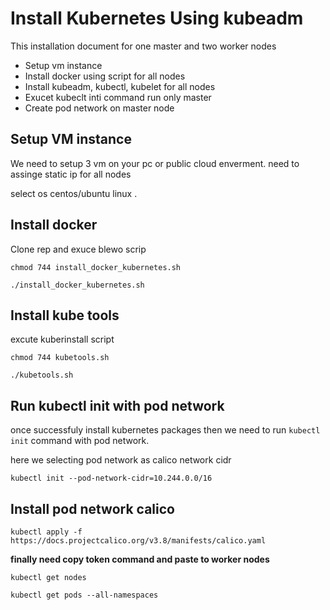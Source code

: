 # Install Kubernetes Using kubeadm

This installation document  for one master and two worker nodes


  * Setup vm instance
  * Install docker using script for all nodes
  * Install kubeadm, kubectl, kubelet for all nodes
  * Exucet kubeclt inti command run only master
  * Create pod network on master node
  
  ## Setup VM instance
  We need to setup 3 vm on your pc or public cloud enverment.
  need to assinge  static ip for all nodes
  
  select os centos/ubuntu linux .
  
    
  ## Install docker 
  
  Clone rep and exuce blewo scrip
  
  `chmod 744 install_docker_kubernetes.sh`
  
  `./install_docker_kubernetes.sh`
  
  ## Install kube tools
  
  excute kuberinstall script
  
  `chmod 744 kubetools.sh`
  
  `./kubetools.sh`
  
## Run kubectl init with pod network
 
 once successfuly install kubernetes packages then we need to run `kubectl init` command with pod network.
 
 here we selecting pod network as calico network cidr
 
  `kubectl init --pod-network-cidr=10.244.0.0/16`
  
  ## Install pod network calico
  
  `kubectl apply -f https://docs.projectcalico.org/v3.8/manifests/calico.yaml`
  
  **finally need copy token command and paste to worker nodes**
  
`kubectl get nodes`

`kubectl get pods --all-namespaces` 
 
 
 
